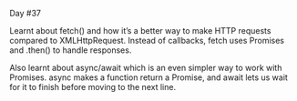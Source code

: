 Day #37<br>

Learnt about fetch() and how it’s a better way to make HTTP requests compared to XMLHttpRequest. Instead of callbacks, fetch uses Promises and .then() to handle responses.<br>

Also learnt about async/await which is an even simpler way to work with Promises. async makes a function return a Promise, and await lets us wait for it to finish before moving to the next line.
